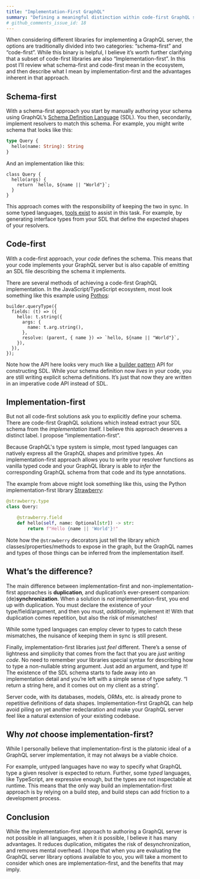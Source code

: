 ```yaml
---
title: "Implementation-First GraphQL"
summary: "Defining a meaningful distinction within code-first GraphQL server libraries"
# github_comments_issue_id: 18
---
```


When considering different libraries for implementing a GraphQL server, the options are traditionally divided into two categories: “schema-first” and “code-first”. While this binary is helpful, I believe it’s worth further clarifying that a subset of code-first libraries are also “Implementation-first”. In this post I’ll review what schema-first and code-first mean in the ecosystem, and then describe what I mean by implementation-first and the advantages inherent in that approach.

## Schema-first

With a schema-first approach you start by manually authoring your schema using GraphQL’s [Schema Definition Language](https://www.apollographql.com/docs/apollo-server/schema/schema/#the-schema-definition-language) (SDL). You then, secondarily, implement resolvers to match this schema. For example, you might write schema that looks like this:

```graphql
type Query {
  hello(name: String): String
}
```

And an implementation like this:

```tsx
class Query {
  hello(args) {
    return `hello, ${name || "World"}`;
  }
}
```

This approach comes with the responsibility of keeping the two in sync. In some typed languages, [tools exist](https://the-guild.dev/graphql/codegen) to assist in this task. For example, by generating interface types from your SDL that define the expected shapes of your resolvers.

## Code-first

With a code-first approach, your _code_ defines the schema. This means that your code implements your GraphQL server but is also capable of emitting an SDL file describing the schema it implements.

There are several methods of achieving a code-first GraphQL implementation. In the JavaScript/TypeScript ecosystem, most look something like this example using [Pothos](https://pothos-graphql.dev/):

```tsx
builder.queryType({
  fields: (t) => ({
    hello: t.string({
      args: {
        name: t.arg.string(),
      },
      resolve: (parent, { name }) => `hello, ${name || "World"}`,
    }),
  }),
});
```

Note how the API here looks very much like a [builder pattern](https://en.wikipedia.org/wiki/Builder_pattern) API for constructing SDL. While your schema definition now _lives_ in your code, you are still writing explicit schema definitions. It’s just that now they are written in an imperative code API instead of SDL.

## Implementation-first

But not all code-first solutions ask you to explicitly define your schema. There are code-first GraphQL solutions which instead extract your SDL schema from the _implementation_ itself. I believe this approach deserves a distinct label. I propose “implementation-first”.

Because GraphQL's type system is simple, most typed languages can natively express all the GraphQL shapes and primitive types. An implementation-first approach allows you to write your resolver functions as vanilla typed code and your GraphQL library is able to _infer_ the corresponding GraphQL schema from that code and its type annotations.

The example from above might look something like this, using the Python implementation-first library [Strawberry](https://strawberry.rocks/):

```python
@strawberry.type
class Query:

    @strawberry.field
    def hello(self, name: Optional[str]) -> str:
        return f"Hello {name || 'World'}!"
```

Note how the `@strawberry` decorators just tell the library _which_ classes/properties/methods to expose in the graph, but the GraphQL names and types of those things can be inferred from the implementation itself.

## What’s the difference?

The main difference between implementation-first and non-implementation-first approaches is **duplication**, and duplication’s ever-present companion: (de)**synchronization**. When a solution is _not_ implementation-first, you end up with duplication. You must declare the existence of your type/field/argument, and then you must, _additionally_, implement it! With that duplication comes repetition, but also the risk of mismatches!

While some typed languages can employ clever to types to catch these mismatches, the nuisance of keeping them in sync is still present.

Finally, implementation-first libraries just _feel_ different. There’s a sense of lightness and simplicity that comes from the fact that you are _just writing code_. No need to remember your libraries special syntax for describing how to type a non-nullable string argument. Just add an argument, and type it! The existence of the SDL schema starts to fade away into an implementation detail and you’re left with a simple sense of type safety. “I return a string here, and it comes out on my client as a string”.

Server code, with its databases, models, ORMs, etc. is already prone to repetitive definitions of data shapes. Implementation-first GraphQL can help avoid piling on yet another redeclaration and make your GraphQL server feel like a natural extension of your existing codebase.

## Why _not_ choose implementation-first?

While I personally believe that implementation-first is the platonic ideal of a GraphQL server implementation, it may not always be a viable choice.

For example, untyped languages have no way to specify what GraphQL type a given resolver is expected to return. Further, some _typed_ languages, like TypeScript, are expressive enough, but the types are not inspectable at runtime. This means that the only way build an implementation-first approach is by relying on a build step, and build steps can add friction to a development process.

## Conclusion

While the implementation-first approach to authoring a GraphQL server is not possible in all languages, when it _is_ possible, I believe it has many advantages. It reduces duplication, mitigates the risk of desynchronization, and removes mental overhead. I hope that when you are evaluating the GraphQL server library options available to you, you will take a moment to consider which ones are implementation-first, and the benefits that may imply.
